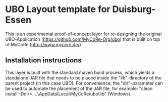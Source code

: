 # UBO Layout template for Duisburg-Essen
This is an experimental proof-of-concept layer for re-designing the original UBO-Application (https://github.com/MyCoRe-Org/ubo) that is built on top of MyCoRe (http://www.mycore.de/).


## Installation instructions
This layer is built with the standard maven build process, which yields a standalone JAR file that needs to be placed inside the "lib"-directory of the parent project (in this case UBO).
For convenience, the "dir"-parameter can be used to automate the placement of the JAR file, for example: "clean install -Ddir=..\..\AppData\Local\MyCoRe\ubo\lib" (Windows).